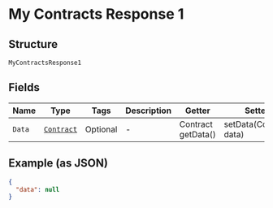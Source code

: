 
# My Contracts Response 1

## Structure

`MyContractsResponse1`

## Fields

| Name | Type | Tags | Description | Getter | Setter |
|  --- | --- | --- | --- | --- | --- |
| `Data` | [`Contract`](../../doc/models/contract.md) | Optional | - | Contract getData() | setData(Contract data) |

## Example (as JSON)

```json
{
  "data": null
}
```

